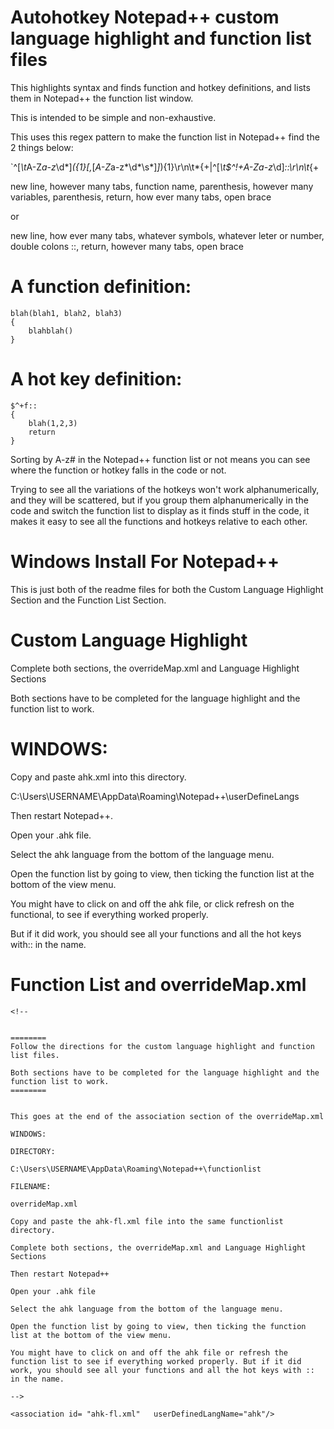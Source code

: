 # Autohotkey Notepad++ custom language highlight and function list files


This highlights syntax and finds function and hotkey definitions, and lists them in Notepad++ the function list window. 

This is intended to be simple and non-exhaustive.

This uses this regex pattern to make the function list in Notepad++ find the 2 things below:

`^[*\t*A-Z*a-z*\d*]*\({1}[\,*[*A-Z*a-z*\d*\s*]*]*\){1}\r\n\t*\{+|^[*\t\$\^\!\+*A-Z*a-z*\d]*\:\:\r\n\t*\{+


new line, however many tabs, function name, parenthesis, however many variables, parenthesis, return, how ever many tabs, open brace

or

new line, how ever many tabs, whatever symbols, whatever leter or number, double colons ::, return, however many tabs, open brace



# A function definition:

```
blah(blah1, blah2, blah3)
{
	blahblah()
}
```


# A hot key definition:


```
$^+f::
{
	blah(1,2,3)
	return
}
```


Sorting by A-z#  in the Notepad++ function list or not means you can see where the function or hotkey falls in the code or not.

Trying to see all the variations of the hotkeys won't work alphanumerically, and they will be scattered, but if you group them alphanumerically in the code and switch the function list to display as it finds stuff in the code, it makes it easy to see all the functions and hotkeys relative to each other.

# Windows Install For Notepad++

This is just both of the readme files for both the Custom Language Highlight Section and the Function List Section.


# Custom Language Highlight


Complete both sections, the overrideMap.xml and Language Highlight Sections

Both sections have to be completed for the language highlight and the function list to work.


# WINDOWS:


Copy and paste ahk.xml into this directory.

C:\Users\USERNAME\AppData\Roaming\Notepad++\userDefineLangs

Then restart Notepad++.

Open your .ahk file.

Select the ahk language from the bottom of the language menu.

Open the function list by going to view, then ticking the function list at the bottom of the view menu.

You might have to click on and off the ahk file, or click refresh on the functional, to see if everything worked properly.

But if it did work, you should see all your functions and all the hot keys with:: in the name.



# Function List and overrideMap.xml

```
<!--


========
Follow the directions for the custom language highlight and function list files.

Both sections have to be completed for the language highlight and the function list to work.
========


This goes at the end of the association section of the overrideMap.xml 

WINDOWS:

DIRECTORY:

C:\Users\USERNAME\AppData\Roaming\Notepad++\functionlist

FILENAME:

overrideMap.xml

Copy and paste the ahk-fl.xml file into the same functionlist directory.

Complete both sections, the overrideMap.xml and Language Highlight Sections

Then restart Notepad++

Open your .ahk file

Select the ahk language from the bottom of the language menu.

Open the function list by going to view, then ticking the function list at the bottom of the view menu.

You might have to click on and off the ahk file or refresh the function list to see if everything worked properly. But if it did work, you should see all your functions and all the hot keys with :: in the name.

-->

<association id= "ahk-fl.xml"	userDefinedLangName="ahk"/>

```
